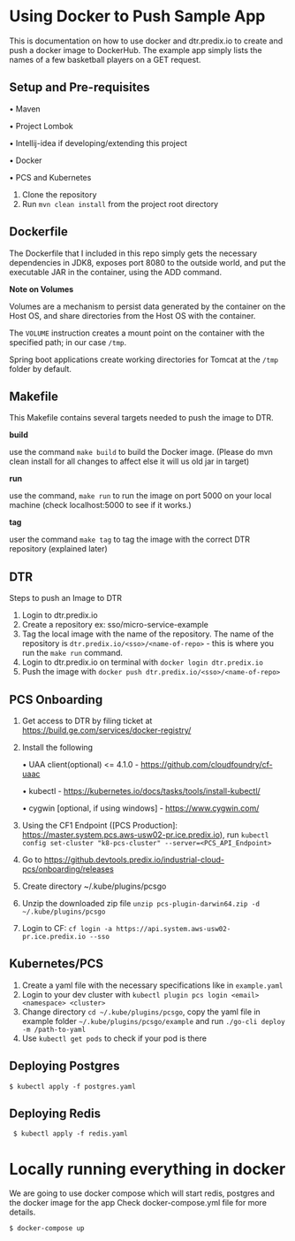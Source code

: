 # Using Docker to Push Sample App

This is documentation on how to use docker and dtr.predix.io to create and push a
docker image to DockerHub. The example app simply lists the names of a few basketball players
on a GET request.

## Setup and Pre-requisites

• Maven

• Project Lombok

• Intellij-idea if developing/extending this project 

• Docker

• PCS and Kubernetes

1) Clone the repository 
2) Run `mvn clean install` from the project root directory

## Dockerfile

The Dockerfile that I included in this repo simply gets the necessary dependencies in JDK8, exposes
port 8080 to the outside world, and put the executable JAR in the container, using the ADD command.

__Note on Volumes__

Volumes are a mechanism to persist data generated by the container on the Host OS, and share directories from the Host OS with the container. 

The `VOLUME` instruction creates a mount point on the container with the specified path; in our case `/tmp`.

Spring boot applications create working directories for Tomcat at the `/tmp` folder by default.

## Makefile

This Makefile contains several targets needed to push the image to DTR.

__build__

use the command `make build` to build the Docker image. (Please do mvn clean install for all changes to affect else it will us old jar in target)

__run__

use the command, `make run` to run the image on port 5000 on your local machine (check localhost:5000 to see if it works.)

__tag__

user the command `make tag` to tag the image with the correct DTR repository (explained later)

## DTR

Steps to push an Image to DTR

1) Login to dtr.predix.io
2) Create a repository ex: sso/micro-service-example
3) Tag the local image with the name of the repository. The name of the repository is
`dtr.predix.io/<sso>/<name-of-repo>` - this is where you run the `make run` command.
4) Login to dtr.predix.io on terminal with `docker login dtr.predix.io`
5) Push the image with `docker push dtr.predix.io/<sso>/<name-of-repo>`

## PCS Onboarding


1) Get access to DTR by filing ticket at https://build.ge.com/services/docker-registry/

2) Install the following

    • UAA client(optional) <= 4.1.0 - https://github.com/cloudfoundry/cf-uaac
     
    • kubectl - https://kubernetes.io/docs/tasks/tools/install-kubectl/ 

    • cygwin [optional, if using windows] - https://www.cygwin.com/

3) Using the CF1 Endpoint ([PCS Production]: https://master.system.pcs.aws-usw02-pr.ice.predix.io), run `kubectl config set-cluster "k8-pcs-cluster" --server=<PCS_API_Endpoint>`

4) Go to https://github.devtools.predix.io/industrial-cloud-pcs/onboarding/releases

5) Create directory ~/.kube/plugins/pcsgo

6) Unzip the downloaded zip file `unzip pcs-plugin-darwin64.zip -d ~/.kube/plugins/pcsgo
`
7) Login to CF: `cf login -a https://api.system.aws-usw02-pr.ice.predix.io --sso`

## Kubernetes/PCS

1) Create a yaml file with the necessary specifications like in `example.yaml`
2) Login to your dev cluster with `kubectl plugin pcs login <email> <namespace> <cluster>`
3) Change directory `cd ~/.kube/plugins/pcsgo`, copy the yaml file in example folder `~/.kube/plugins/pcsgo/example` and run `./go-cli deploy -m /path-to-yaml`
4) Use `kubectl get pods` to check if your pod is there


## Deploying Postgres
```
$ kubectl apply -f postgres.yaml
```

## Deploying Redis 
```
 $ kubectl apply -f redis.yaml
 ```
 
 # Locally running everything in docker
 We are going to use docker compose which will start redis, postgres and the docker image for the app
  Check docker-compose.yml file for more details.
 ```
 $ docker-compose up
 ```